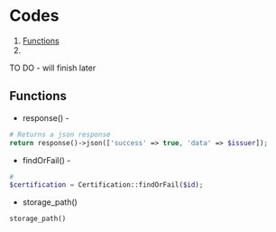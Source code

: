 # Codes 
1. [Functions](#functions)
2. 

TO DO - will finish later

## Functions
- response() - 
```php
# Returns a json response
return response()->json(['success' => true, 'data' => $issuer]); 
```
- findOrFail() -
```php
# 
$certification = Certification::findOrFail($id);

```
- storage_path()
```php
storage_path()

```
